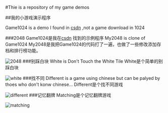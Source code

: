 #Thie is a repository of my game demos

##我的小游戏演示程序

Game1024 is a demo I found in [csdn](http://download.csdn.net/detail/eolu19900110/7647261)  ,not a game download in 1024

###2048
Game1024是我在[csdn](http://download.csdn.net/detail/eolu19900110/7647261) 找到的示例程序
My2048 is clone of Game1024
My2048是我把Game1024的代码打了一遍，也做了一些修改添加存档和排行榜功能。

![2048](http://images2015.cnblogs.com/blog/751394/201509/751394-20150929165159746-352382075.gif)
###别踩白块
White is Don't Touch the White Tile
White是个简单的别踩白块

![white](http://images2015.cnblogs.com/blog/751394/201509/751394-20150929165416730-445198641.gif)
###找不同
Different is a game using chinese but can be palyed by thoes who don't konw chinese...
Different是个找不同游戏

![different](http://images2015.cnblogs.com/blog/751394/201509/751394-20150929164533965-482754046.gif)
###记忆翻牌
Matching是个记忆翻牌游戏

![matching](http://images2015.cnblogs.com/blog/751394/201511/751394-20151107123203352-808181384.gif)

